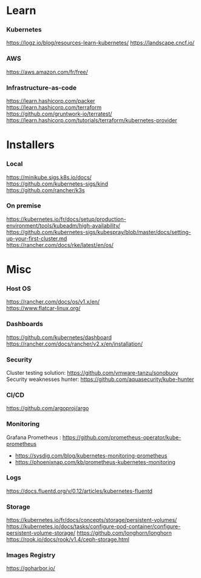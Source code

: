 # Learn

### Kubernetes
https://logz.io/blog/resources-learn-kubernetes/
https://landscape.cncf.io/

### AWS
https://aws.amazon.com/fr/free/  

### Infrastructure-as-code
https://learn.hashicorp.com/packer  
https://learn.hashicorp.com/terraform  
https://github.com/gruntwork-io/terratest/  
https://learn.hashicorp.com/tutorials/terraform/kubernetes-provider

# Installers

### Local
https://minikube.sigs.k8s.io/docs/  
https://github.com/kubernetes-sigs/kind  
https://github.com/rancher/k3s  

### On premise
https://kubernetes.io/fr/docs/setup/production-environment/tools/kubeadm/high-availability/  
https://github.com/kubernetes-sigs/kubespray/blob/master/docs/setting-up-your-first-cluster.md  
https://rancher.com/docs/rke/latest/en/os/  

# Misc

### Host OS
https://rancher.com/docs/os/v1.x/en/  
https://www.flatcar-linux.org/

### Dashboards
https://github.com/kubernetes/dashboard  
https://rancher.com/docs/rancher/v2.x/en/installation/  

### Security
Cluster testing solution: https://github.com/vmware-tanzu/sonobuoy  
Security weaknesses hunter: https://github.com/aquasecurity/kube-hunter

### CI/CD
https://github.com/argoproj/argo  

### Monitoring
Grafana Prometheus : https://github.com/prometheus-operator/kube-prometheus 

- https://sysdig.com/blog/kubernetes-monitoring-prometheus
- https://phoenixnap.com/kb/prometheus-kubernetes-monitoring

### Logs
https://docs.fluentd.org/v/0.12/articles/kubernetes-fluentd  

### Storage
https://kubernetes.io/fr/docs/concepts/storage/persistent-volumes/
https://kubernetes.io/docs/tasks/configure-pod-container/configure-persistent-volume-storage/
https://github.com/longhorn/longhorn
https://rook.io/docs/rook/v1.4/ceph-storage.html

### Images Registry
https://goharbor.io/

